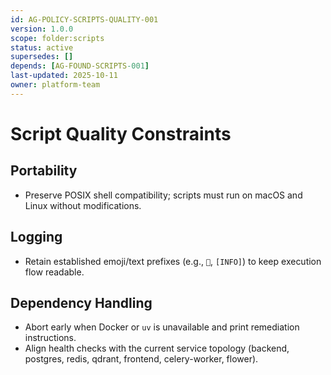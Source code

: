 ```yaml
---
id: AG-POLICY-SCRIPTS-QUALITY-001
version: 1.0.0
scope: folder:scripts
status: active
supersedes: []
depends: [AG-FOUND-SCRIPTS-001]
last-updated: 2025-10-11
owner: platform-team
---
```

# Script Quality Constraints

## Portability
- Preserve POSIX shell compatibility; scripts must run on macOS and Linux without modifications.

## Logging
- Retain established emoji/text prefixes (e.g., `🐳`, `[INFO]`) to keep execution flow readable.

## Dependency Handling
- Abort early when Docker or `uv` is unavailable and print remediation instructions.
- Align health checks with the current service topology (backend, postgres, redis, qdrant, frontend, celery-worker, flower).
